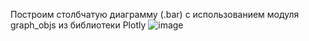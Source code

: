 Построим столбчатую диаграмму (.bar) с использованием модуля graph_objs из библиотеки Plotly 
![image](https://user-images.githubusercontent.com/70803673/193210005-4823a0bc-a8dc-4f95-81a2-703054fba7cd.png)
